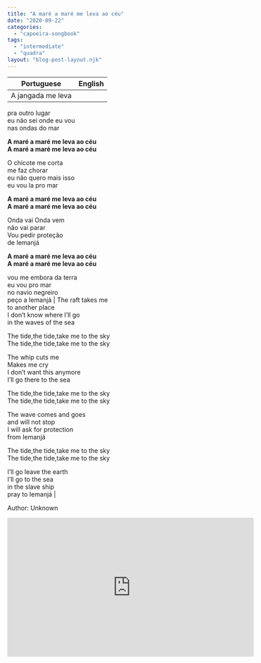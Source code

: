 ```yaml
---
title: "A maré a maré me leva ao céu"
date: "2020-09-22"
categories: 
  - "capoeira-songbook"
tags: 
  - "intermediate"
  - "quadra"
layout: "blog-post-layout.njk"
---
```


| Portuguese | English |
| --- | --- |
| A jangada me leva  
pra outro lugar  
eu não sei onde eu vou  
nas ondas do mar  
  
**A maré a maré me leva ao céu  
A maré a maré me leva ao céu**  
  
O chicote me corta  
me faz chorar  
eu não quero mais isso  
eu vou la pro mar  
  
**A maré a maré me leva ao céu  
A maré a maré me leva ao céu**  
  
Onda vai Onda vem  
não vai parar  
Vou pedir proteção  
de Iemanjá  
  
**A maré a maré me leva ao céu  
A maré a maré me leva ao céu**  
  
vou me embora da terra  
eu vou pro mar  
no navio negreiro  
peço a Iemanjá | The raft takes me  
to another place  
I don’t know where I’ll go  
in the waves of the sea  
  
The tide,the tide,take me to the sky  
The tide,the tide,take me to the sky  
  
The whip cuts me  
Makes me cry  
I don’t want this anymore  
I’ll go there to the sea  
  
The tide,the tide,take me to the sky  
The tide,the tide,take me to the sky  
  
The wave comes and goes  
and will not stop  
I will ask for protection  
from Iemanjá  
  
The tide,the tide,take me to the sky  
The tide,the tide,take me to the sky  
  
I’ll go leave the earth  
I’ll go to the sea  
in the slave ship  
pray to Iemanjá |

<figcaption>

Author: Unknown

</figcaption>

<iframe width="560" height="315" src="https://www.youtube.com/embed/HiXdksPvzI8" title="YouTube video player" frameborder="0" allow="accelerometer; autoplay; clipboard-write; encrypted-media; gyroscope; picture-in-picture" allowfullscreen></iframe>

